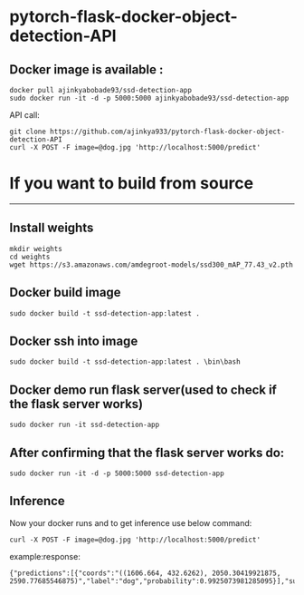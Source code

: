 # pytorch-flask-docker-object-detection-API

## Docker image is available :

```
docker pull ajinkyabobade93/ssd-detection-app
sudo docker run -it -d -p 5000:5000 ajinkyabobade93/ssd-detection-app
```
API call:

```
git clone https://github.com/ajinkya933/pytorch-flask-docker-object-detection-API
curl -X POST -F image=@dog.jpg 'http://localhost:5000/predict'
```
# If you want to build from source 
___

## Install weights

```
mkdir weights
cd weights
wget https://s3.amazonaws.com/amdegroot-models/ssd300_mAP_77.43_v2.pth
```
## Docker build image

```
sudo docker build -t ssd-detection-app:latest .
```

## Docker ssh into image
```
sudo docker build -t ssd-detection-app:latest . \bin\bash
```

## Docker demo run flask server(used to check if the flask server works)
```
sudo docker run -it ssd-detection-app
```
## After confirming that the flask server works do:
```
sudo docker run -it -d -p 5000:5000 ssd-detection-app
```
## Inference
Now your docker runs and to get inference use below command:
```
curl -X POST -F image=@dog.jpg 'http://localhost:5000/predict'
```
example:response:
```
{"predictions":[{"coords":"((1606.664, 432.6262), 2050.30419921875, 2590.77685546875)","label":"dog","probability":0.9925073981285095}],"success":true}
```
